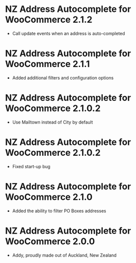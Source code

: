 # NZ Address Autocomplete for WooCommerce 2.1.2 #

* Call update events when an address is auto-completed 

# NZ Address Autocomplete for WooCommerce 2.1.1 #

* Added additional filters and configuration options

# NZ Address Autocomplete for WooCommerce 2.1.0.2 #

* Use Mailtown instead of City by default

# NZ Address Autocomplete for WooCommerce 2.1.0.2 #

* Fixed start-up bug

# NZ Address Autocomplete for WooCommerce 2.1.0 #

* Added the ability to filter PO Boxes addresses

# NZ Address Autocomplete for WooCommerce 2.0.0 #

* Addy, proudly made out of Auckland, New Zealand